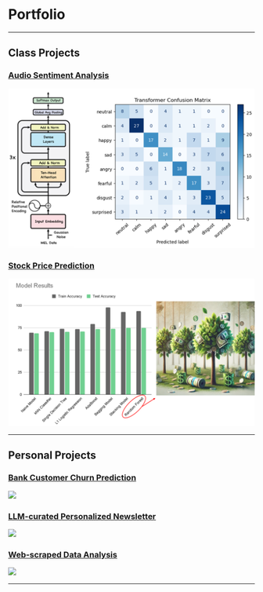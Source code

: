 # Portfolio
---

## Class Projects

### [Audio Sentiment Analysis](/audio_sentiment)
<a href="/audio_sentiment">
  <img src="images/audio_project_image.png" class="project-image">
</a>

### [Stock Price Prediction](/docs/stock_prediction.html)
<a href="/docs/stock_prediction.html">
  <img src="images/stock_project_image.png" class="project-image">
</a>  

---

## Personal Projects

### [Bank Customer Churn Prediction](/docs/bank_churn.html)  
<a href="/docs/bank_churn.html">
  <img src="images/bank_churn_image.png" class="project-image" style="width: 70%; height: auto;">
</a>

### [LLM-curated Personalized Newsletter](/pdf/sample_presentation.pdf)  
<img src="images/dummy_thumbnail.jpg?raw=true"/>

### [Web-scraped Data Analysis](http://example.com/)  
<img src="images/dummy_thumbnail.jpg?raw=true"/>

---


